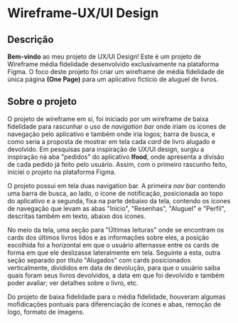 # Wireframe-UX/UI Design
## Descrição
**Bem-vindo** ao meu projeto de UX/UI Design! Este é um projeto de Wireframe média fidelidade desenvolvido exclusivamente na plataforma Figma. O foco deste projeto foi criar um wireframe de média fidelidade de única página **(One Page)** para um aplicativo fictício de aluguel de livros.
## Sobre o projeto
O projeto de wireframe em si, foi iniciado por um wireframe de baixa fidelidade para rascunhar o uso de _navigation bar_ onde iriam os ícones de navegação pelo aplicativo e também onde iria logos; barra de busca, e como seria a proposta de mostrar em tela cada _card_ de livro alugado e devolvido. Em pesquisas para inspiração de UX/UI design, surgiu a inspiração na aba "pedidos" do aplicativo **Ifood**, onde apresenta a divisão de cada pedido já feito pelo usuário. Assim, com o primeiro rascunho feito, iniciei o projeto na plataforma Figma.

O projeto possui em tela duas navigation bar. A primeira _nav bar_ contendo uma barra de busca, ao lado, o ícone de notificação, posicionada ao topo do aplicativo e a segunda, fixa na parte debaixo da tela, contendo os ícones de navegação que levam as abas "Início", "Resenhas", "Aluguel" e "Perfil", descritas também em texto, abaixo dos ícones.

No meio da tela, uma seção para "Últimas leituras" onde se encontram os cards dos últimos livros lidos e as informações sobre eles, a posição escolhida foi a horizontal em que o usuário alternasse entre os cards de forma em que ele deslizasse lateralmente em tela. Seguinte a esta, outra seção separado por título "Alugados" com cards posicionados verticalmente, divididos em data de devolução, para que o usuário saiba quais foram seus livros devolvidos, a data em que foi devolvido e também poder avaliar; ver detalhes sobre o livro, etc. 

Do projeto de baixa fidelidade para o média fidelidade, houveram algumas mofidicações pontuais para diferenciação de ícones e abas, remoção de logo, formato de imagens.


